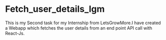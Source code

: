 # Fetch_user_details_lgm
This is my Second task for my Internship from LetsGrowMore.I have created a Webapp which fetches the user details from an end point API call with React-Js.
